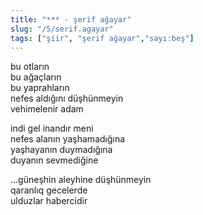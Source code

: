 ```yaml
---
title: "*** - şerif ağayar"
slug: "/5/serif.agayar"
tags: ["şiir", "şerif ağayar","sayı:beş"]
---
```



bu otların  
bu ağaçların\
bu yaprahların\
nefes aldığını düşhünmeyin\
vehimelenir adam

indi gel inandır meni\
nefes alanın yaşhamadığına\
yaşhayanın duymadığına\
duyanın sevmediğine

...güneşhin aleyhine düşhünmeyin\
qaranlıq gecelerde\
ulduzlar habercidir

